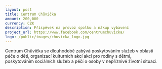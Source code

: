 ```yaml
---
layout: post
title: Centrum Chůvička
amount: 200,000
currency: CZK
description: Příspěvek na provoz spolku a nákup vybavení
project_url: https://www.facebook.com/centrumchuvicka/
logo: /public/images/chuvicka_logo.jpg
---
```


Centrum Chůvička se dlouhodobě zabývá poskytováním služeb v oblasti péče o děti, organizací kulturních akcí akcí pro rodiny s dětmi, poskytováním sociálních služeb a péčí o osoby v nepříznivé životní situaci.
